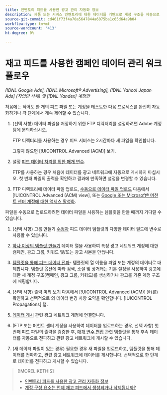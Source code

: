 ```yaml
---
title: 인벤토리 피드를 사용한 광고 관리 자동화 정보
description: 제품 또는 서비스 인벤토리에 대한 데이터를 기반으로 계정 구조를 자동으로 관리하고 동적 광고를 게재하는 워크플로우에 대해 알아봅니다.
source-git-commit: cd461f73f4a70a5647844a6075ba1c65d64a9b04
workflow-type: tm+mt
source-wordcount: '413'
ht-degree: 0%

---
```


# 재고 피드를 사용한 캠페인 데이터 관리 워크플로우

*[!DNL Google Ads], [!DNL Microsoft® Advertising], [!DNL Yahoo! Japan Ads] (작업만 삭제) 및 [!DNL Yandex] 계정만*

처음에는 적어도 한 개의 피드 파일 또는 계정을 테스트한 다음 프로세스를 완전히 자동화하거나 각 단계에서 계속 제어할 수 있습니다.

1. (선택 사항) 데이터 파일을 저장하기 위한 FTP 디렉터리를 설정하려면 Adobe 계정 팀에 문의하십시오.

   FTP 디렉터리를 사용하는 경우 피드 서비스는 2시간마다 새 파일을 확인합니다.

   그렇지 않으면 [!UICONTROL Advanced (ACM)] 보기.

1. 설정 [피드 데이터 처리를 위한 매개 변수](feed-settings-manage.md#feed-data-settings).

   FTP를 사용하는 경우 처음에 데이터를 광고 네트워크에 자동으로 게시하지 마십시오. 첫 번째 파일의 출력을 확인하고 결과에 만족하면 설정을 변경할 수 있습니다.

1. FTP 디렉토리에 데이터 파일 업로드, [수동으로 데이터 파일 업로드](feed-files-manage.md) 다음에서 [!UICONTROL Advanced (ACM) view], 또는 [Google 또는 Microsoft® 머천트 센터 계정에 대한 액세스 활성화](/help/search-social-commerce/campaign-management/accounts/merchant-account-manage.md).

파일을 수동으로 업로드하려면 데이터 파일을 사용하는 템플릿을 만들 때까지 기다릴 수 있습니다.

1. (선택 사항) 그룹 만들기 [수정자](modifiers-manage.md) 피드 데이터 템플릿의 다양한 데이터 필드에 변수로 사용할 수 있습니다.

1. [하나 이상의 템플릿 만들기](ad-templates/ad-template-manage.md) 데이터 열을 사용하여 특정 광고 네트워크 계정에 대한 캠페인, 광고 그룹, 키워드 및/또는 광고 사본을 만듭니다.

1. [템플릿을 통해 피드 데이터 전파](feed-data-propagate.md)- 템플릿의 열 이름을 파일 또는 계정의 데이터로 대체합니다. 템플릿 옵션에 따라 검색, 소셜 및 상거래는 기본 설정을 사용하여 광고에 대한 새 계정 구조(캠페인, 광고 그룹, 키워드)를 생성하거나 광고를 기존 계정 구조에 매핑합니다.

1. (선택 사항) [출력 미리 보기](propagated-data-view.md) 다음에서 [!UICONTROL Advanced (ACM)] 을(를) 확인하고 선택적으로 의 데이터 변경 사항 요약을 확인합니다. [!UICONTROL Propagations] 탭.

1. [데이터 게시](propagated-data-post.md) 관련 광고 네트워크 계정에 연결합니다.

1. (FTP 또는 머천트 센터 계정을 사용하여 데이터를 업로드하는 경우, 선택 사항) 첫 번째 피드 파일의 출력을 검증한 후, [매개 변수 편집](feed-settings-manage.md#feed-data-settings) 관련 템플릿을 통해 후속 데이터를 자동으로 전파하고 관련 광고 네트워크에 게시할 수 있습니다.

1. (새 데이터 파일이 있는 경우) 필요한 경우 새 파일을 업로드하고, 템플릿을 통해 데이터를 전파하고, 관련 광고 네트워크에 데이터를 게시합니다. 선택적으로 한 단계로 데이터를 전파하고 게시할 수 있습니다.

>[!MORELIKETHIS]
>
>* [인벤토리 피드를 사용한 광고 관리 자동화 정보](inventory-feeds-about.md)
>* [계정 구성 요소는 언제 재고 피드에서 생성되거나 삭제됩니까?](when-are-components-created-deleted.md)

